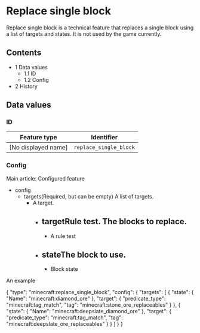 # Replace single block
Replace single block is a technical feature that replaces a single block using a list of targets and states. It is not used by the game currently.

## Contents
- 1 Data values
	- 1.1 ID
	- 1.2 Config
- 2 History

## Data values
### ID
| Feature type        | Identifier             |
|---------------------|------------------------|
| [No displayed name] | `replace_single_block` |

### Config
Main article: Configured feature
- config
	- targets(Required, but can be empty) A list of targets.
		- A target.
			- targetRule test. The blocks to replace.
				- 
				- A rule test
			- stateThe block to use.
				- 
				- Block state


An example

{
  "type": "minecraft:replace_single_block",
  "config": {
    "targets": [
      {
        "state": {
          "Name": "minecraft:diamond_ore"
        },
        "target": {
          "predicate_type": "minecraft:tag_match",
          "tag": "minecraft:stone_ore_replaceables"
        }
      },
      {
        "state": {
          "Name": "minecraft:deepslate_diamond_ore"
        },
        "target": {
          "predicate_type": "minecraft:tag_match",
          "tag": "minecraft:deepslate_ore_replaceables"
        }
      }
    ]
  }
}



